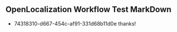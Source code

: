 ## OpenLocalization Workflow Test MarkDown
* 74318310-d667-454c-af91-331d68b11d0e thanks!

<!--HONumber=Jul16_HO4-->


